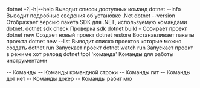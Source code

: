 dotnet -?|-h|--help Выводит список доступных команд
dotnet --info Выводит подробные сведения об установке .Net
dotnet --version Отображает версию пакета SDK для .NET, используемую командами dotnet.
dotnet sdk check Проверка sdk
dotnet build - Собирает проект
dotnet new Создает новый проект
dotnet restore Востанавливает пакеты проекта
dotnet new --list Выводит списко проектов которые можно создать
dotnet run Запускает проект
dotnet watch run Запускает проект в режиме хот релоад
dotnet tool 'команда' Команды для работы инструментами

-- Команды
-- Команды командной строки
-- Команды гит
-- Команды дот нет
-- Команды докер
-- Команды рабит мю